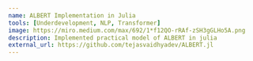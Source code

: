 ```yaml
---
name: ALBERT Implementation in Julia
tools: [Underdevelopment, NLP, Transformer]
image: https://miro.medium.com/max/692/1*f12QO-rRAf-zSH3gGLHo5A.png
description: Implemented practical model of ALBERT in julia
external_url: https://github.com/tejasvaidhyadev/ALBERT.jl
---
```

